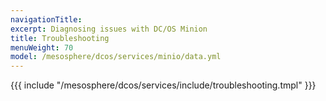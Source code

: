 ```yaml
---
navigationTitle:
excerpt: Diagnosing issues with DC/OS Minion
title: Troubleshooting
menuWeight: 70
model: /mesosphere/dcos/services/minio/data.yml
---
```


{{{ include "/mesosphere/dcos/services/include/troubleshooting.tmpl" }}}
